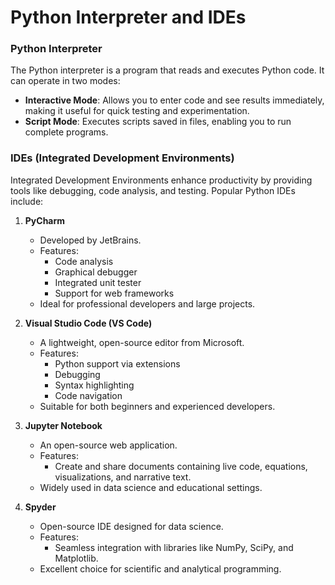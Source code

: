 # Python Interpreter and IDEs

### Python Interpreter
The Python interpreter is a program that reads and executes Python code. It can operate in two modes:
- **Interactive Mode**: Allows you to enter code and see results immediately, making it useful for quick testing and experimentation.
- **Script Mode**: Executes scripts saved in files, enabling you to run complete programs.

### IDEs (Integrated Development Environments)
Integrated Development Environments enhance productivity by providing tools like debugging, code analysis, and testing. Popular Python IDEs include:

1. **PyCharm**
   - Developed by JetBrains.
   - Features:
     - Code analysis
     - Graphical debugger
     - Integrated unit tester
     - Support for web frameworks
   - Ideal for professional developers and large projects.

2. **Visual Studio Code (VS Code)**
   - A lightweight, open-source editor from Microsoft.
   - Features:
     - Python support via extensions
     - Debugging
     - Syntax highlighting
     - Code navigation
   - Suitable for both beginners and experienced developers.

3. **Jupyter Notebook**
   - An open-source web application.
   - Features:
     - Create and share documents containing live code, equations, visualizations, and narrative text.
   - Widely used in data science and educational settings.

4. **Spyder**
   - Open-source IDE designed for data science.
   - Features:
     - Seamless integration with libraries like NumPy, SciPy, and Matplotlib.
   - Excellent choice for scientific and analytical programming.
